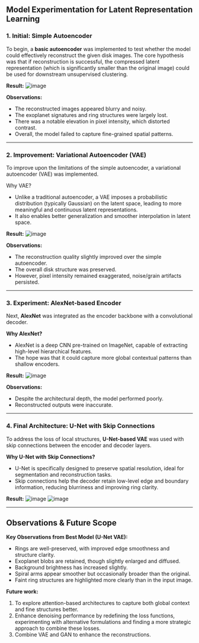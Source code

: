 ## Model Experimentation for Latent Representation Learning

### 1. Initial: Simple Autoencoder

To begin, a **basic autoencoder** was implemented to test whether the model could effectively reconstruct the given disk images. The core hypothesis was that if reconstruction is successful, the compressed latent representation (which is significantly smaller than the original image) could be used for downstream unsupervised clustering.

**Result:**
![image](https://github.com/user-attachments/assets/7a9c19b4-81c0-4cd5-b957-d24fae9b7ae4)

**Observations:**
- The reconstructed images appeared blurry and noisy.
- The exoplanet signatures and ring structures were largely lost.
- There was a notable elevation in pixel intensity, which distorted contrast.
- Overall, the model failed to capture fine-grained spatial patterns.

---

### 2. Improvement: Variational Autoencoder (VAE)

To improve upon the limitations of the simple autoencoder, a variational autoencoder (VAE) was implemented. 

Why VAE?
- Unlike a traditional autoencoder, a VAE imposes a probabilistic distribution (typically Gaussian) on the latent space, leading to more meaningful and continuous latent representations.
- It also enables better generalization and smoother interpolation in latent space.

**Result:**
![image](https://github.com/user-attachments/assets/a6b697ca-89bc-40f6-b342-572709233b34)

**Observations:**
- The reconstruction quality slightly improved over the simple autoencoder.
- The overall disk structure was preserved.
- However, pixel intensity remained exaggerated, noise/grain artifacts persisted.

---

### 3. Experiment: AlexNet-based Encoder

Next, **AlexNet** was integrated as the encoder backbone with a convolutional decoder.

**Why AlexNet?**
- AlexNet is a deep CNN pre-trained on ImageNet, capable of extracting high-level hierarchical features.
- The hope was that it could capture more global contextual patterns than shallow encoders.

**Result:**
![image](https://github.com/user-attachments/assets/6cd90a6c-8a26-400a-966f-da5d0877c05d)

**Observations:**
- Despite the architectural depth, the model performed poorly.
- Reconstructed outputs were inaccurate.


---

### 4. Final Architecture: U-Net with Skip Connections

To address the loss of local structures,  **U-Net-based VAE** was used with skip connections between the encoder and decoder layers.

**Why U-Net with Skip Connections?**
- U-Net is specifically designed to preserve spatial resolution, ideal for segmentation and reconstruction tasks.
- Skip connections help the decoder retain low-level edge and boundary information, reducing blurriness and improving ring clarity.

**Result:**
![image](https://github.com/user-attachments/assets/4ede5f4d-3185-42ff-ab26-7307b026e648)
![image](https://github.com/user-attachments/assets/5fbce993-bc94-4de2-bb43-c5801d7a54fe)

---

## Observations & Future Scope

**Key Observations from Best Model (U-Net VAE):**
- Rings are well-preserved, with improved edge smoothness and structure clarity.
- Exoplanet blobs are retained, though slightly enlarged and diffused.
- Background brightness has increased slightly.
- Spiral arms appear smoother but occasionally broader than the original.
- Faint ring structures are highlighted more clearly than in the input image.

**Future work:**
1. To explore attention-based architectures  to capture both global context and fine structures better.
2. Enhance denoising performance by redefining the loss functions, experimenting with alternative formulations and finding a more strategic approach to combine these losses.
3. Combine VAE and GAN to enhance the  reconstructions.

